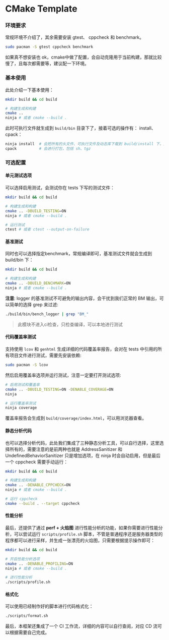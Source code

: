 # CMake Template

### 环境要求

常规环境不介绍了，其余需要安装 gtest、 cppcheck 和 benchmark。

```bash
sudo pacman -S gtest cppcheck benchmark
```

如果真不想安装也 ok，cmake中做了配置，会自动克隆用于当前构建，那就比较慢了，且每次都需要等，建议配一下环境。

### 基本使用

此处介绍一下基本使用：

```bash
mkdir build && cd build

# 构建生成和构建
cmake ..
ninja # 或者 cmake --build .
```

此时可执行文件就生成到 `build/bin` 目录下了，接着可选的操作有： install、cpack：

```bash
ninja install  # 会把所有的头文件、可执行文件及动态库下载到 build/install 下，方便部署到服务器上
cpack          # 会进行打包，包括 sh、tgz
```

### 可选配置

#### 单元测试选项

可以选择启用测试，会测试你在 tests 下写的测试文件：

```bash
mkdir build && cd build

# 构建生成和构建
cmake .. -DBUILD_TESTING=ON
ninja # 或者 cmake --build .

# 运行测试
ctest # 或者 ctest --output-on-failure
```

#### 基准测试

同时也可以选择指定benchmark，常规编译即可，基准测试文件就会生成到 build/bin 下：

```bash
mkdir build && cd build

# 构建生成和构建
cmake .. -DBUILD_BENCHMARK=ON
ninja # 或者 cmake --build .
```

**注意**:  logger 的基准测试不可避免的输出内容，会干扰到我们正常的 BM 输出，可以简单的选择 grep 来过滤:

```bash
./build/bin/bench_logger | grep "BM_"
```

> 此模块不进入ci检查，只检查编译，可以本地进行测试

#### 代码覆盖率测试

支持使用 `lcov` 和 `genhtml` 生成详细的代码覆盖率报告，会对在 tests 中引用的所有项目文件进行测试，需要先安装依赖:

```bash
sudo pacman -S lcov
```

然后启用覆盖率选项并运行测试，注意一定要打开测试选项:

```bash
# 启用测试和覆盖率
cmake .. -DBUILD_TESTING=ON -DENABLE_COVERAGE=ON
ninja

# 运行覆盖率测试
ninja coverage
```

覆盖率报告会生成到 `build/coverage/index.html`，可以用浏览器查看。

#### 静态分析代码

也可以选择分析代码，此处我们集成了三种静态分析工具，可以自行选择，这里选择所有的，需要注意的是前两种也就是 AddressSanitizer 和 UndefinedBehaviorSanitizer 只是增加选项，在 ninja 时会自动启用，但是最后一个 cppcheck 需要手动运行：

```bash
mkdir build && cd build

# 构建生成和构建
cmake .. -DENABLE_CPPCHECK=ON
ninja # 或者 cmake --build .

# 运行 cppcheck
cmake --build . --target cppcheck
```

#### 性能分析

最后，还提供了通过 **perf + 火焰图** 进行性能分析的功能，如果你需要进行性能分析，可以尝试运行 `scripts/profile.sh` 脚本，不管是普通程序还是服务器类型的程序都可以进行采样，并生成一张漂亮的火焰图，只需要根据提示操作即可：

```bash
mkdir build && cd build

# 开启性能分析选项
cmake .. -DENABLE_PROFILING=ON
ninja # 或者 cmake --build .

# 进行性能分析
./scripts/profile.sh
```

#### 格式化

可以使用已经制作好的脚本进行代码格式化：

```bash
./scripts/format.sh
```

最后，本框架还集成了一个 CI 工作流，详细的内容可以自行查阅，对应 CD 流可以根据需要自己完成。

